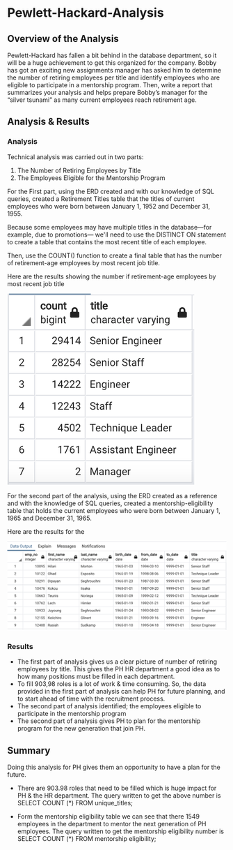 # Pewlett-Hackard-Analysis
## Overview of the Analysis
Pewlett-Hackard has fallen a bit behind in the database department, so it will be a huge achievement to get this organized for the company. Bobby has got an exciting new assignments manager has asked him to determine the number of retiring employees per title and identify employees who are eligible to participate in a mentorship program. Then, write a report that summarizes your analysis and helps prepare Bobby’s manager for the “silver tsunami” as many current employees reach retirement age.

## Analysis & Results

### Analysis

Technical analysis was carried out in two parts:
1. The Number of Retiring Employees by Title
2. The Employees Eligible for the Mentorship Program

For the First part, using the ERD created and with our knowledge of SQL queries, created a Retirement Titles table that the titles of current employees who were born between January 1, 1952 and December 31, 1955. 

Because some employees may have multiple titles in the database—for example, due to promotions— we'll need to use the DISTINCT ON statement to create a table that contains the most recent title of each employee. 

Then, use the COUNT() function to create a final table that has the number of retirement-age employees by most recent job title.

Here are the results showing the number if retirement-age employees by most recent job title

![](Data/retirement_titles_count.png)

For the second part of the analysis, using the ERD created as a reference and with the knowledge of SQL queries, created a mentorship-eligibility table that holds the current employees who were born between January 1, 1965 and December 31, 1965.

Here are the results for the 

![](Data/mentorship_eligibility_table_image.png)

### Results

- The first part of analysis gives us a clear picture of number of retiring employees by title. This gives the PH HR department a good idea as to how many positions must be filled in each department.
- To fill 903,98 roles is a lot of work & time consuming. So, the data provided in the first part of analysis can help PH for future planning, and to start ahead of time with the recruitment process.
- The second part of analysis identified; the employees eligible to participate in the mentorship program
- The second part of analysis gives PH to plan for the mentorship program for the new generation that join PH.

## Summary

Doing this analysis for PH gives them an opportunity to have a plan for the future.

- There are 903.98 roles that need to be filled which is huge impact for PH & the HR department. The query written to get the above number is SELECT COUNT (*) FROM unique_titles;

- Form the mentorship eligibility table we can see that there 1549 employees in the department to mentor the next generation of PH employees. The query written to get the mentorship eligibility number is SELECT COUNT (*) FROM mentorship eligibility;
